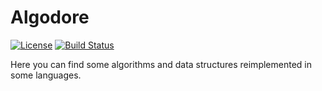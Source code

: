 # Algodore

[![License](https://img.shields.io/badge/licence-MIT-brightgreen.svg)](https://github.com/maddenvvs/algodore/blob/master/LICENSE)
[![Build Status](https://travis-ci.com/maddenvvs/algodore.svg?branch=master)](https://travis-ci.com/maddenvvs/algodore)

Here you can find some algorithms and data structures reimplemented in some languages.
